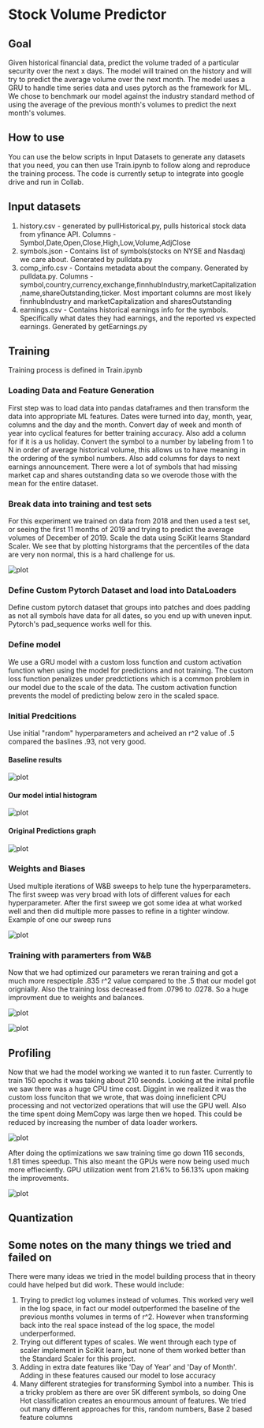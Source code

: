# Stock Volume Predictor

## Goal
Given historical financial data, predict the volume traded of a particular security
over the next x days. The model will trained on the history and will try to predict the average volume over the next month. The model uses a GRU to handle time series data and uses pytorch as the framework for ML. We chose to benchmark our model against the industry standard method of using the average of the previous month's volumes to predict the next month's volumes.

## How to use
You can use the below scripts in Input Datasets to generate any datasets that you need, you can then use Train.ipynb to follow along and reproduce the training process. The code is currently setup to integrate into google drive and run in Collab.

## Input datasets
1. history.csv - generated by pullHistorical.py, pulls historical stock data from yfinance API. Columns - Symbol,Date,Open,Close,High,Low,Volume,AdjClose
2. symbols.json - Contains list of symbols(stocks on NYSE and Nasdaq) we care about. Generated by pulldata.py
3. comp_info.csv - Contains metadata about the company. Generated by pulldata.py. Columns -symbol,country,currency,exchange,finnhubIndustry,marketCapitalization,name,shareOutstanding,ticker. Most important columns are most likely finnhubIndustry and marketCapitalization and sharesOutstanding
4. earnings.csv - Contains historical earnings info for the symbols. Specifically what dates they had earnings, and the reported vs expected earnings. Generated by getEarnings.py

## Training
Training process is defined in Train.ipynb

### Loading Data and Feature Generation
First step was to load data into pandas dataframes and then transform the data into appropriate ML features. Dates were turned into day, month, year, columns and the day and the month. Convert day of week and month of year into cyclical features for better training accuracy. Also add a column for if it is a us holiday. Convert the symbol to a number by labeling from 1 to N in order of average historical volume, this allows us to have meaning in the ordering of the symbol numbers. Also add columns for days to next earnings announcement. There were a lot of symbols that had missing market cap and shares outstanding data so we overode those with the mean for the entire dataset. 

### Break data into training and test sets
For this experiment we trained on data from 2018 and then used a test set, or seeing the first 11 months of 2019 and trying to predict the average volumes of December of 2019. Scale the data using SciKit learns Standard Scaler. We see that by plotting historgrams that the percentiles of the data are very non normal, this is a hard challenge for us. 

![plot](./ScaledVolumes.png)

### Define Custom Pytorch Dataset and load into DataLoaders
Define custom pytorch dataset that groups into patches and does padding as not all symbols have data for all dates, so you end up with uneven input. Pytorch's pad_sequence works well for this.

### Define model
We use a GRU model with a custom loss function and custom activation function when using the model for predictions and not training. The custom loss function penalizes under predctictions which is a common problem in our model due to the scale of the data. The custom activation function prevents the model of predicting below zero in the scaled space. 

### Initial Predcitions 
Use initial "random" hyperparameters and acheived an r^2 value of .5 compared the baslines .93, not very good. 

#### Baseline results
![plot](./OrigHist.png)

#### Our model intial histogram
![plot](./BaselineHist.png)

#### Original Predictions graph
![plot](./PredictionsOriginal.png)

### Weights and Biases
Used multiple iterations of W&B sweeps to help tune the hyperparameters. The first sweep was very broad with lots of different values for each hyperparameter. After the first sweep we got some idea at what worked well and then did multiple more passes to refine in a tighter window. Example of one our sweep runs

![plot](./W&B.png)

### Training with paramerters from W&B
Now that we had optimized our parameters we reran training and got a much more respectiple .835 r^2 value compared to the .5 that our model got orignially. Also the training loss decreased from .0796 to .0278. So a huge improvment due to weights and balances. 

![plot](./TrainingLoss.png)

![plot](./PredictionsFinal.png)

## Profiling
Now that we had the model working we wanted it to run faster. Currently to train 150 epochs it was taking about 210 seonds. Looking at the inital profile we saw there was a huge CPU time cost. Diggint in we realized it was the custom loss funciton that we wrote, that was doing inneficient CPU processing and not vectorized operations that will use the GPU well. Also the time spent doing MemCopy was large then we hoped. This could be reduced by increasing the number of data loader workers. 

![plot](./InitialProfile.png)

After doing the optimizations we saw training time go down 116 seconds, 1.81 times speedup. This also meant the GPUs were now being used much more effieciently. GPU utilization went from 21.6% to 56.13% upon making the improvements.

![plot](./FinalProfile.png)


## Quantization

## Some notes on the many things we tried and failed on
There were many ideas we tried in the model building process that in theory could have helped but did work. These would include:
1. Trying to predict log volumes instead of volumes. This worked very well in the log space, in fact our model outperformed the baseline of the previous months volumes in terms of r^2. However when transforming back into the real space instead of the log space, the model underperformed.
2. Trying out different types of scales. We went through each type of scaler implement in SciKit learn, but none of them worked better than the Standard Scaler for this project. 
3. Adding in extra date features like 'Day of Year' and 'Day of Month'. Adding in these features caused our model to lose accuracy
4. Many different strategies for transforming Symbol into a number. This is a tricky problem as there are over 5K different symbols, so doing One Hot classification creates an enourmous amount of features. We tried out many different approaches for this, random numbers, Base 2 based feature columns


